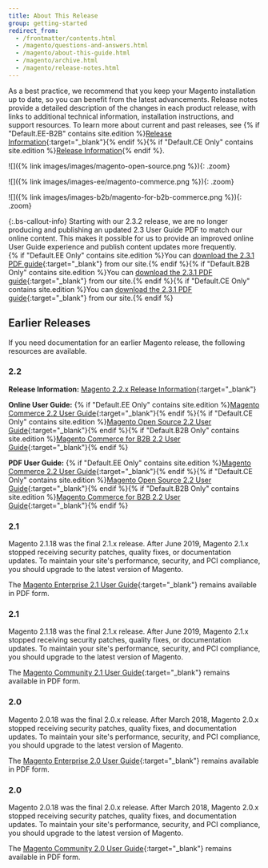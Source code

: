```yaml
---
title: About This Release
group: getting-started
redirect_from: 
  - /frontmatter/contents.html
  - /magento/questions-and-answers.html
  - /magento/about-this-guide.html
  - /magento/archive.html
  - /magento/release-notes.html
---
```


As a best practice, we recommend that you keep your Magento installation up to date, so you can benefit from the latest advancements. Release notes provide a detailed description of the changes in each product release, with links to additional technical information, installation instructions, and support resources. To learn more about current and past releases, see {% if "Default.EE-B2B" contains site.edition %}[Release Information][1]{:target="_blank"}{% endif %}{% if "Default.CE Only" contains site.edition %}[Release Information][2]{% endif %}.

<!--{% if "Default.CE Only" contains site.edition %}-->
![]({% link images/images/magento-open-source.png %}){: .zoom}
<!--{% endif %}-->
<!--{% if "Default.EE Only" contains site.edition %}-->
![]({% link images/images-ee/magento-commerce.png %}){: .zoom}
<!--{% endif %}-->
<!--{% if "Default.B2B Only" contains site.edition %}-->
![]({% link images/images-b2b/magento-for-b2b-commerce.png %}){: .zoom}
<!--{% endif %}-->

{:.bs-callout-info}
Starting with our 2.3.2 release, we are no longer producing and publishing an updated 2.3 User Guide PDF to match our online content. This makes it possible for us to provide an improved online User Guide experience and publish content updates more frequently.<br>{% if "Default.EE Only" contains site.edition %}You can [download the 2.3.1 PDF guide][18]{:target="_blank"} from our site.{% endif %}{% if "Default.B2B Only" contains site.edition %}You can [download the 2.3.1 PDF guide][19]{:target="_blank"} from our site.{% endif %}{% if "Default.CE Only" contains site.edition %}You can [download the 2.3.1 PDF guide][20]{:target="_blank"} from our site.{% endif %}

## Earlier Releases

If you need documentation for an earlier Magento release, the following resources are available.

### 2.2

**Release Information:** [Magento 2.2.x Release Information][16]{:target="_blank"}

**Online User Guide:** {% if "Default.EE Only" contains site.edition %}[Magento Commerce 2.2 User Guide][14]{:target="_blank"}{% endif %}{% if "Default.CE Only" contains site.edition %}[Magento Open Source 2.2 User Guide][13]{:target="_blank"}{% endif %}{% if "Default.B2B Only" contains site.edition %}[Magento Commerce for B2B 2.2 User Guide][15]{:target="_blank"}{% endif %}

**PDF User Guide:** {% if "Default.EE Only" contains site.edition %}[Magento Commerce 2.2 User Guide][7]{:target="_blank"}{% endif %}{% if "Default.CE Only" contains site.edition %}[Magento Open Source 2.2 User Guide][6]{:target="_blank"}{% endif %}{% if "Default.B2B Only" contains site.edition %}[Magento Commerce for B2B 2.2 User Guide][8]{:target="_blank"}{% endif %}

<!--{% if "Default.EE Only" contains site.edition %}-->
### 2.1

Magento 2.1.18 was the final 2.1.x release. After June 2019, Magento 2.1.x stopped receiving security patches, quality fixes, or documentation updates. To maintain your site's performance, security, and PCI compliance, you should upgrade to the latest version of Magento.

The [Magento Enterprise 2.1 User Guide][4]{:target="_blank"} remains available in PDF form.

<!--{% endif %}-->
<!--{% if "Default.CE Only" contains site.edition %}-->
### 2.1

Magento 2.1.18 was the final 2.1.x release. After June 2019, Magento 2.1.x stopped receiving security patches, quality fixes, or documentation updates. To maintain your site's performance, security, and PCI compliance, you should upgrade to the latest version of Magento.

The [Magento Community 2.1 User Guide][5]{:target="_blank"} remains available in PDF form.

<!--{% endif %}-->
<!--{% if "Default.EE Only" contains site.edition %}-->
### 2.0

Magento 2.0.18 was the final 2.0.x release. After March 2018, Magento 2.0.x stopped receiving security patches, quality fixes, and documentation updates. To maintain your site's performance, security, and PCI compliance, you should upgrade to the latest version of Magento.

The [Magento Enterprise 2.0 User Guide][10]{:target="_blank"} remains available in PDF form.
<!--{% endif %}-->
<!--{% if "Default.CE Only" contains site.edition %}-->
### 2.0

Magento 2.0.18 was the final 2.0.x release. After March 2018, Magento 2.0.x stopped receiving security patches, quality fixes, and documentation updates. To maintain your site's performance, security, and PCI compliance, you should upgrade to the latest version of Magento.

The [Magento Community 2.0 User Guide][9]{:target="_blank"} remains available in PDF form.

<!--{% endif %}-->

[1]: https://devdocs.magento.com/guides/v2.3/release-notes/ReleaseNotes2.3.0Commerce.html
[2]: https://devdocs.magento.com/guides/v2.3/release-notes/ReleaseNotes2.3.0OpenSource.html
[3]: https://magento.com/products/community-edition
[4]: https://docs.magento.com/m2/pdf/ee/Magento-Enterprise-Edition-2.1-User-Guide.pdf
[5]: https://docs.magento.com/m2/pdf/ce/Magento-Community-Edition-2.1-User-Guide.pdf
[6]: https://docs.magento.com/m2/pdf/ce/Magento-Open-Source-2.2-User-Guide.pdf
[7]: https://docs.magento.com/m2/pdf/ee/Magento_Commerce_2.2_User_Guide.pdf
[8]: https://docs.magento.com/m2/pdf/b2b/Magento-for-B2B-Commerce-2.2-User-Guide.pdf
[9]: https://docs.magento.com/m2/pdf/ce/Magento_Community_Edition_2.0_User_Guide.pdf
[10]: https://docs.magento.com/m2/pdf/ee/Magento_Enterprise_Edition_2.0_User_Guide.pdf
[13]: http://docs.magento.com/m2/2.2/ce/user_guide/getting-started.html
[14]: http://docs.magento.com/m2/2.2/ee/user_guide/getting-started.html
[15]: http://docs.magento.com/m2/2.2/b2b/user_guide/getting-started.html
[16]: https://devdocs.magento.com/guides/v2.2/release-notes/bk-release-notes.html
[18]: https://docs.magento.com/m2/pdf/ee/Magento-Commerce-2.3-User-Guide.pdf
[19]: https://docs.magento.com/m2/pdf/b2b/Magento-for-B2B-Commerce-2.3-User-Guide.pdf
[20]: https://docs.magento.com/m2/pdf/ce/Magento-Open-Source-2.3-User-Guide.pdf
